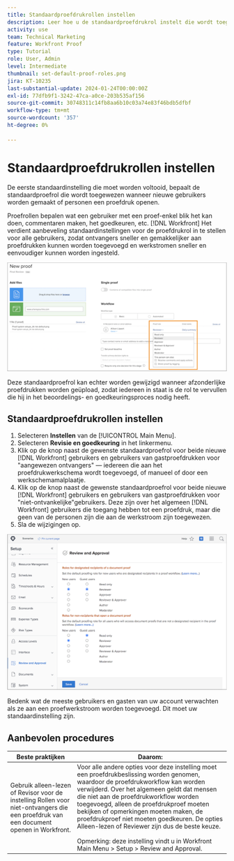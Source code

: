 ```yaml
---
title: Standaardproefdrukrollen instellen
description: Leer hoe u de standaardproefdrukrol instelt die wordt toegewezen wanneer nieuwe gebruikers worden gemaakt of mensen een proefdruk openen.
activity: use
team: Technical Marketing
feature: Workfront Proof
type: Tutorial
role: User, Admin
level: Intermediate
thumbnail: set-default-proof-roles.png
jira: KT-10235
last-substantial-update: 2024-01-24T00:00:00Z
exl-id: 77dfb9f1-3242-47ca-a0ce-203b535af156
source-git-commit: 30748311c14fb8aa6b10c03a74e83f46bdb5dfbf
workflow-type: tm+mt
source-wordcount: '357'
ht-degree: 0%

---
```


# Standaardproefdrukrollen instellen



De eerste standaardinstelling die moet worden voltooid, bepaalt de standaardproefrol die wordt toegewezen wanneer nieuwe gebruikers worden gemaakt of personen een proefdruk openen.

Proefrollen bepalen wat een gebruiker met een proef-enkel blik het kan doen, commentaren maken, het goedkeuren, etc. [!DNL Workfront] Het verdient aanbeveling standaardinstellingen voor de proefdrukrol in te stellen voor alle gebruikers, zodat ontvangers sneller en gemakkelijker aan proefdrukken kunnen worden toegevoegd en werkstromen sneller en eenvoudiger kunnen worden ingesteld.

![U kunt proefdrukrollen selecteren bij het uploaden van een proefdruk](assets/proof-system-setups-proof-role-example.png)

Deze standaardproefrol kan echter worden gewijzigd wanneer afzonderlijke proefdrukken worden geüpload, zodat iedereen in staat is de rol te vervullen die hij in het beoordelings- en goedkeuringsproces nodig heeft.


## Standaardproefdrukrollen instellen

1. Selecteren **Instellen** van de [!UICONTROL Main Menu].
1. Selecteren **Revisie en goedkeuring** in het linkermenu.
1. Klik op de knop naast de gewenste standaardproefrol voor beide nieuwe [!DNL Workfront] gebruikers en gebruikers van gastproefdrukken voor &quot;aangewezen ontvangers&quot; — iedereen die aan het proefdrukwerkschema wordt toegevoegd, of manueel of door een werkschemamalplaatje.
1. Klik op de knop naast de gewenste standaardproefrol voor beide nieuwe [!DNL Workfront] gebruikers en gebruikers van gastproefdrukken voor &quot;niet-ontvankelijke&quot;gebruikers. Deze zijn over het algemeen [!DNL Workfront] gebruikers die toegang hebben tot een proefdruk, maar die geen van de personen zijn die aan de werkstroom zijn toegewezen.
1. Sla de wijzigingen op.

![Revisie- en goedkeuringsinstellingen in Workfront](assets/proof-system-setups-workfront-defaults.png)

Bedenk wat de meeste gebruikers en gasten van uw account verwachten als ze aan een proefwerkstroom worden toegevoegd. Dit moet uw standaardinstelling zijn.

## Aanbevolen procedures

| Beste praktijken | Daarom: |
|---|---|
| Gebruik alleen-lezen of Revisor voor de instelling Rollen voor niet-ontvangers die een proefdruk van een document openen in Workfront. | Voor alle andere opties voor deze instelling moet een proefdrukbeslissing worden genomen, waardoor de proefdrukworkflow kan worden verwijderd. Over het algemeen geldt dat mensen die niet aan de proefdrukworkflow worden toegevoegd, alleen de proefdrukproef moeten bekijken of opmerkingen moeten maken, de proefdrukproef niet moeten goedkeuren. De opties Alleen-lezen of Reviewer zijn dus de beste keuze. <br> <br>Opmerking: deze instelling vindt u in Workfront Main Menu > Setup > Review and Approval. |
